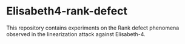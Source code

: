 # Elisabeth4-rank-defect
This repository contains experiments on the Rank defect phenomena observed in the linearization attack against Elisabeth-4.
